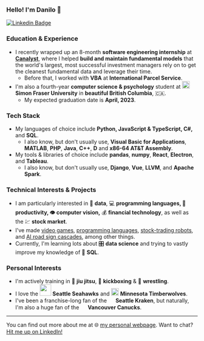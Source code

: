 ### Hello! I'm Danilo 👋

[![Linkedin Badge](https://img.shields.io/badge/-danilolekovic-blue?style=flat-square&logo=Linkedin&logoColor=white&link=https://www.linkedin.com/in/danilo-lekovic/)](https://www.linkedin.com/in/danilo-lekovic/)

### Education & Experience

- I recently wrapped up an 8-month **software engineering internship** at [**Canalyst**](https://canalyst.com/), where I helped **build and maintain fundamental models** that the world's largest, most successful investment managers rely on to get the cleanest fundamental data and leverage their time.
  - Before that, I worked with **VBA** at **International Parcel Service**.
- I'm also a fourth-year **computer science & psychology** student at <img src="https://user-images.githubusercontent.com/8854152/143653458-d5ed852c-692e-43bc-824b-07c3c7ade805.png" width="20"/> **Simon Fraser University** in **beautiful British Columbia**, :canada:.
  - My expected graduation date is **April, 2023**.

### Tech Stack

- My languages of choice include **Python, JavaScript & TypeScript, C#,** and **SQL**.
  - I also know, but don't usually use, **Visual Basic for Applications**, **MATLAB**, **PHP**, **Java**, **C++**, **D** and **x86-64 AT&T Assembly**.
- My tools & libraries of choice include **pandas**, **numpy**, **React**, **Electron**, and **Tableau**.
  - I also know, but don't usually use, **Django**, **Vue**, **LLVM**, and **Apache Spark**.

### Technical Interests & Projects

- I am particularly interested in 📰 **data**, :computer: **programming languages, :pencil: productivity, :eye: computer vision,** :moneybag: **financial technology**, as well as the 💹 **stock market**. 
- I've made [video games](https://github.com/danilolekovic/pitfall), [programming languages](https://github.com/danilolekovic/iode), [stock-trading robots](https://github.com/danilolekovic/Butler), and [AI road sign cascades](https://github.com/danilolekovic/haar-negative), among other things.
- Currently, I'm learning lots about 🎛️ **data science** and trying to vastly improve my knowledge of 🐬 **SQL**.

### Personal Interests

- I'm actively training in 🥋 **jiu jitsu**, 🥊 **kickboxing** & 🤼 **wrestling**.
- I love the <img src="https://cdn.freebiesupply.com/images/large/2x/seattle-seahawks-logo-transparent.png" width="30"/> **Seattle Seahawks** and <img src="https://www.cbssports.com/bundles/sportsmediacss/images/team-logos/nba/alt/light/MIN.svg" width="20"/> **Minnesota Timberwolves**.
- I've been a franchise-long fan of the <img src="https://user-images.githubusercontent.com/8854152/143652891-a44decbe-9180-4d0a-9b65-b95275add7c5.png" width="15"/> **Seattle Kraken**, but naturally, I'm also a huge fan of the <img src="https://upload.wikimedia.org/wikipedia/en/thumb/3/3a/Vancouver_Canucks_logo.svg/1200px-Vancouver_Canucks_logo.svg.png" width="15"/> **Vancouver Canucks**.

<hr />

You can find out more about me at 🌐 [my personal webpage](http://danilolekovic.com/). Want to chat? [Hit me up on LinkedIn!](https://www.linkedin.com/in/danilo-lekovic/)

